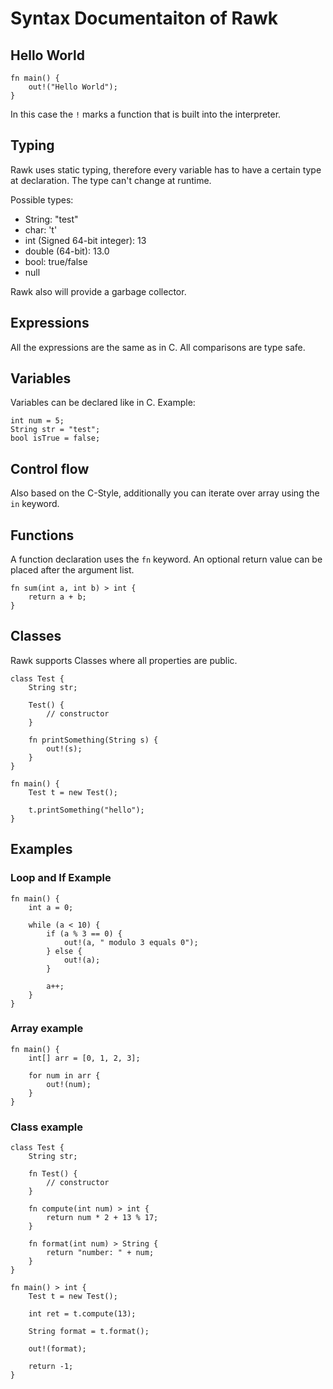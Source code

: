# Syntax Documentaiton of Rawk

## Hello World

```
fn main() {
    out!("Hello World");
}
```

In this case the ``!`` marks a function that is built into the interpreter.

## Typing

Rawk uses static typing, therefore every variable has to have a certain type at declaration. The type can't change at runtime.

Possible types:
 * String: "test"
 * char: 't'
 * int (Signed 64-bit integer): 13
 * double (64-bit): 13.0
 * bool: true/false
 * null

Rawk also will provide a garbage collector.

## Expressions

All the expressions are the same as in C. All comparisons are type safe.

## Variables

Variables can be declared like in C. Example:

```
int num = 5;
String str = "test";
bool isTrue = false;
```

## Control flow

Also based on the C-Style, additionally you can iterate over array using the `in` keyword.

## Functions

A function declaration uses the ``fn`` keyword. An optional return value can be placed after the argument list.

```
fn sum(int a, int b) > int {
    return a + b;
}
```

## Classes

Rawk supports Classes where all properties are public.

```
class Test {
    String str;

    Test() {
        // constructor
    }

    fn printSomething(String s) {
        out!(s);
    }
}

fn main() {
    Test t = new Test();

    t.printSomething("hello");
}
```

## Examples

### Loop and If Example

```
fn main() {
    int a = 0;

    while (a < 10) {
        if (a % 3 == 0) {
            out!(a, " modulo 3 equals 0");
        } else {
            out!(a);
        }

        a++;
    }
}
```

### Array example

```
fn main() {
    int[] arr = [0, 1, 2, 3];

    for num in arr {
        out!(num);
    }
}
```

### Class example

```
class Test {
    String str;

    fn Test() {
        // constructor
    }

    fn compute(int num) > int {
        return num * 2 + 13 % 17;
    }

    fn format(int num) > String {
        return "number: " + num;
    }
}

fn main() > int {
    Test t = new Test();

    int ret = t.compute(13);

    String format = t.format();

    out!(format);

    return -1;
}
```
